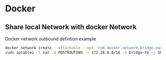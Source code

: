 # Docker

## Share local Network with docker Network

Docker network outbound defintion example

```bash
docker network create --attachable --opt 'com.docker.network.bridge.name=bridge-tb' --opt 'com.docker.network.bridge.enable_ip_masquerade=false' bridge-tb
sudo iptables -t nat -A POSTROUTING -s 172.20.0.0/16 -o bridge-tb -j SNAT --to-source 192.168.0.23
```

